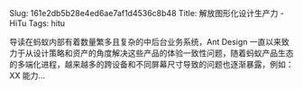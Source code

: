 Slug: 161e2db5b28e4ed6ae7af1d4536c8b48
Title: 解放图形化设计生产力 - HiTu
Tags: hitu

导读在蚂蚁内部有着数量繁多且复杂的中后台业务系统，Ant Design 一直以来致力于从设计策略和资产的角度解决这些产品的体验一致性问题，随着蚂蚁产品生态的多端化进程，越来越多的跨设备和不同屏幕尺寸导致的问题也逐渐暴露，例如： XX 能力…